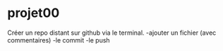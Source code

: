 # projet00
Créer un repo distant sur github via le terminal.
-ajouter un fichier (avec commentaires)
-le commit
-le push
